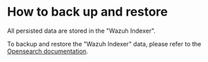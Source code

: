 # How to back up and restore

All persisted data are stored in the "Wazuh Indexer".

To backup and restore the "Wazuh Indexer" data, please refer to the [Opensearch documentation](https://charmhub.io/opensearch/docs/h-create-backup).
